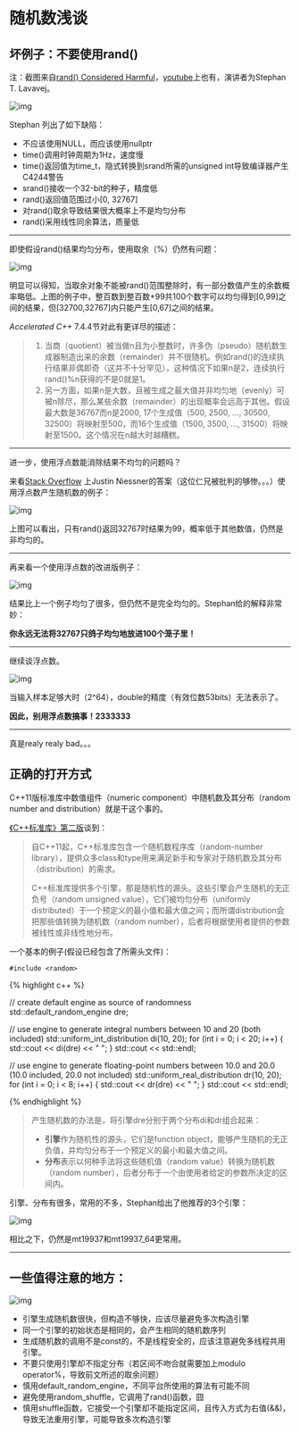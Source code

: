 # 随机数浅谈

## 坏例子：不要使用rand()
注：截图来自[rand() Considered Harmful](https://channel9.msdn.com/Events/GoingNative/2013/rand-Considered-Harmful)，[youtube](https://www.youtube.com/watch?v=LDPMpc-ENqY)上也有，演讲者为Stephan T. Lavavej。

![img](http://115.231.175.17/img/random/what_is_wroing_with_cstyle_code.png)

Stephan 列出了如下缺陷：
* 不应该使用NULL，而应该使用nullptr
* time()调用时钟周期为1Hz，速度慢
* time()返回值为time_t，隐式转换到srand所需的unsigned int导致编译器产生C4244警告
* srand()接收一个32-bit的种子，精度低
* rand()返回值范围过小[0, 32767]
* 对rand()取余导致结果很大概率上不是均匀分布
* rand()采用线性同余算法，质量低

---
即使假设rand()结果均匀分布，使用取余（%）仍然有问题：

![img](http://115.231.175.17/img/random/why_modulo_is_bad.png)

明显可以得知，当取余对象不能被rand()范围整除时，有一部分数值产生的余数概率略低。上图的例子中，整百数到整百数+99共100个数字可以均匀得到[0,99]之间的结果，但[32700,32767]内只能产生[0,67]之间的结果。

*Accelerated C++* 7.4.4节对此有更详尽的描述：
>1. 当商（quotient）被当做n且为小整数时，许多伪（pseudo）随机数生成器制造出来的余数（remainder）并不很随机。例如rand()的连续执行结果非偶即奇（这并不十分罕见），这种情况下如果n是2，连续执行rand()%n获得的不是0就是1。
>2. 另一方面，如果n是大数，且被生成之最大值并非均匀地（evenly）可被n除尽，那么某些余数（remainder）的出现概率会远高于其他。假设最大数是36767而n是2000, 17个生成值（500, 2500, ..., 30500, 32500）将映射至500，而16个生成值（1500, 3500, ..., 31500）将映射至1500。这个情况在n越大时越糟糕。




---
进一步，使用浮点数能消除结果不均匀的问题吗？

来看[Stack Overflow](http://stackoverflow.com/questions/4195958/how-do-i-scale-down-numbers-from-rand) 上Justin Niessner的答案（这位仁兄被批判的够惨。。。）使用浮点数产生随机数的例子：

![img](http://115.231.175.17/img/random/floating_point_treachery.png)

上图可以看出，只有rand()返回32767时结果为99，概率低于其他数值，仍然是非均匀的。

---
再来看一个使用浮点数的改进版例子：

![img](http://115.231.175.17/img/random/floating_point_double_treachery.png)

结果比上一个例子均匀了很多，但仍然不是完全均匀的。Stephan给的解释非常妙：

**你永远无法将32767只鸽子均匀地放进100个笼子里！**

---
继续谈浮点数。

![img](http://115.231.175.17/img/random/floating_point_triple_treachery.png)

当输入样本足够大时（2^64），double的精度（有效位数53bits）无法表示了。

**因此，别用浮点数搞事！2333333**


---
真是realy realy bad。。。

## 正确的打开方式
C++11版标准库中数值组件（numeric component）中随机数及其分布（random number and distribution）就是干这个事的。

[《C++标准库》第二版](https://item.jd.com/11706352.html?dist=jd)谈到：

>自C++11起，C++标准库包含一个随机数程序库（random-number library），提供众多class和type用来满足新手和专家对于随机数及其分布（distribution）的需求。
>
>C++标准库提供多个引擎，那是随机性的源头。这些引擎会产生随机的无正负号（random unsigned value），它们被均匀分布（uniformly distributed）于一个预定义的最小值和最大值之间；而所谓distribution会把那些值转换为随机数（random number），后者将根据使用者提供的参数被线性或非线性地分布。


一个基本的例子(假设已经包含了所需头文件)：

`
#include <random>
`

{% highlight c++ %}

// create default engine as source of randomness
std::default_random_engine dre;

// use engine to generate integral numbers between 10 and 20 (both included)
std::uniform_int_distribution<int> di(10, 20);
for (int i = 0; i < 20; i++) {
    std::cout << di(dre) << " ";
}
std::cout << std::endl;

// use engine to generate floating-point numbers between 10.0 and 20.0 (10.0 included, 20.0 not included)
std::uniform_real_distribution<double> dr(10, 20);
for (int i = 0; i < 8; i++) {
    std::cout << dr(dre) << " ";
}
std::cout << std::endl;

{% endhighlight %}

>产生随机数的办法是，将引擎dre分别于两个分布di和dr组合起来：
>* **引擎**作为随机性的源头，它们是function object，能够产生随机的无正负值，并均匀分布于一个预定义的最小和最大值之间。
>* **分布**表示以何种手法将这些随机值（random value）转换为随机数（random number），后者分布于一个由使用者给定的参数所决定的区间内。


引擎、分布有很多，常用的不多，Stephan给出了他推荐的3个引擎：

![img](http://115.231.175.17/img/random/uniform_random_number_generators.png)

相比之下，仍然是mt19937和mt19937_64更常用。

---
## 一些值得注意的地方：

![img](http://115.231.175.17/img/random/random_notes.png)

* 引擎生成随机数很快，但构造不够快，应该尽量避免多次构造引擎
* 同一个引擎的初始状态是相同的，会产生相同的随机数序列
* 生成随机数的调用不是const的，不是线程安全的，应该注意避免多线程共用引擎。
* 不要只使用引擎却不指定分布（若区间不吻合就需要加上modulo operator%，导致前文所述的取余问题）
* 慎用default_random_engine，不同平台所使用的算法有可能不同
* 避免使用random_shuffle，它调用了rand()函数，囧
* 慎用shuffle函数，它接受一个引擎却不能指定区间，且传入方式为右值(&&)，导致无法重用引擎，可能导致多次构造引擎
